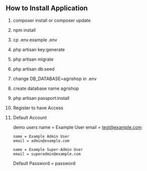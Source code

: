 ## How to Install Application

1. composer install or composer update

3. npm install

4. cp .env.example .env

5. php artisan key:generate

6. php artisan migrate

7. php artisan db:seed
   
9. change DB_DATABASE=agrishop in .env

10. create database name agrishop 

11. php artisan passport:install

12. Register to have Access

13. Default Account

    demo users
        name = Example User
        email = test@example.com
   
        name = Example Admin User
        email = admin@example.com
    
        name = Example Super-Admin User
        email = superadmin@example.com

    Default Password = password
